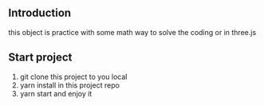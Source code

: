 ## Introduction

this object is practice with some math way to solve the coding or in three.js

## Start project

1. git clone this project to you local
2. yarn install in this project repo
3. yarn start and enjoy it